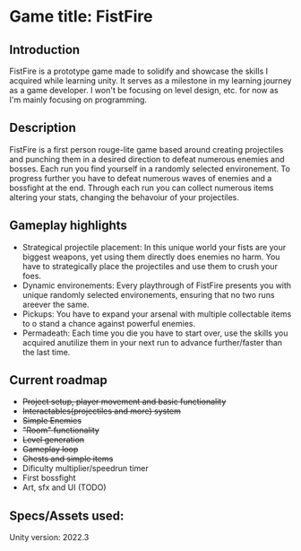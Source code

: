 # Game title: FistFire

## Introduction

FistFire is a prototype game made to solidify and showcase the skills I acquired while learning unity. It serves as a milestone in my learning journey as a game developer. I won't be focusing on level design, etc. for now as I'm mainly focusing on programming.

## Description

FistFire is a first person rouge-lite game based around creating projectiles and punching them in a desired direction to defeat numerous enemies and bosses. Each run you find yourself in a randomly selected environement. To progress further you have to defeat numerous waves of enemies and a bossfight at the end. Through each run you can collect numerous items altering your stats, changing the behavoiur of your projectiles.

## Gameplay highlights

* Strategical projectile placement: In this unique world your fists are your biggest weapons, yet using them directly does enemies no harm. You have to strategically place the projectiles and use them to crush your foes.
* Dynamic environements: Every playthrough of FistFire presents you with unique randomly selected environements, ensuring that no two runs areever the same.
* Pickups: You have to expand your arsenal with multiple collectable items to o stand a chance against powerful enemies.
* Permadeath: Each time you die you have to start over, use the skills you acquired anutilize them in your next run to advance further/faster than the last time.

## Current roadmap

* ~~Project setup, player movement and basic functionality~~
* ~~Interactables(projectiles and more) system~~
* ~~Simple Enemies~~ 
* ~~"Room" functionality~~
* ~~Level generation~~
* ~~Gameplay loop~~
* ~~Chests and simple items~~
* Dificulty multiplier/speedrun timer
* First bossfight
* Art, sfx and UI (TODO)

## Specs/Assets used:

Unity version: 2022.3

